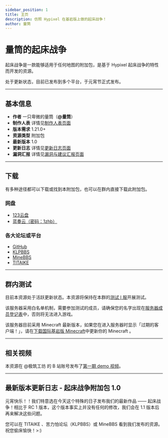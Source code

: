 ```yaml
---
sidebar_position: 1
title: 主页
description: 仿照 Hypixel 在基岩版上做的起床战争！
author: 量筒
---
```


# 量筒的起床战争

起床战争是一款能够适用于任何地图的附加包，是基于 Hypixel 起床战争的特性而开发的资源。

处于更新状态，目前已发布到多个平台，于元宵节正式发布。

---

## 基本信息

- **作者** 一只卑微的量筒（**@量筒**）
- **制作人表** 详情见[制作人表页面](credits)
- **版本需求** 1.21.0+
- **资源类型** 附加包
- **最新版本** 1.0
- **更新日志** 详情见[更新日志页面](update_log)
- **漏洞汇报** 详情见[漏洞与建议汇报页面](bugs)

---

## 下载

有多种途径都可以下载或找到本附加包，也可以在群内直接下载此附加包。

### 网盘

- [123云盘](https://www.123912.com/s/t3TqVv-NGhkh)
- [蓝奏云（密码：1zhb）](https://wwaa.lanzouo.com/b0065t26ni)

### 各大论坛或平台

- [GitHub](https://github.com/YZBWDLT/Bedwars)
- [KLPBBS](https://klpbbs.com/thread-157754-1-1.html)
- [MineBBS](https://www.minebbs.com/resources/be-1-21-pvp.10589/)
- [TITAIKE](https://www.titaike.cn/6245.html)

---

## 群内测试

目前本资源处于活跃更新状态。本资源将保持在本群的[测试 I 服](../../../servers/server_settings)开展测试。

该服务器采用白名单机制，需要参加测试的成员，请确保您的名字出现在[服务器成员登记表](../../../servers/registered_members)中，否则将无法进入游戏。

该服务器目前采用 Minecraft 最新版本，如果您在进入服务器时显示「过期的客户端！」，请在[下载国际基岩版 Minecraft](../../../tools/urls/mcbe.md)中更新你的 Minecraft 。

---

## 相关视频

本资源在 @极筑工坊 的 B 站账号发布了[第一期 demo 视频](https://www.bilibili.com/video/BV1Jv421C7ev)。

---

## 最新版本更新日志 - 起床战争附加包 1.0

元宵快乐！！我们特意选在今天这个特殊的日子发布我们的最新作品 —— 起床战争！相比于 RC 1 版本，这个版本事实上并没有任何的修改，我们会在 1.1 版本后再来解决这些问题。

您可以在 TITAIKE 、苦力怕论坛（KLPBBS）或 MineBBS 看到我们发布的资源。祝您偷床愉快！>:)
